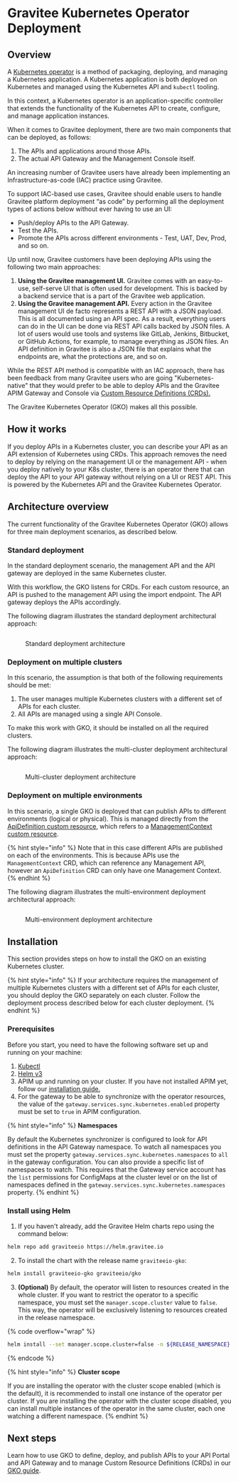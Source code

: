 # Gravitee Kubernetes Operator Deployment

## Overview

A [Kubernetes operator](https://kubernetes.io/docs/concepts/extend-kubernetes/operator/) is a method of packaging, deploying, and managing a Kubernetes application. A Kubernetes application is both deployed on Kubernetes and managed using the Kubernetes API and `kubectl` tooling.

In this context, a Kubernetes operator is an application-specific controller that extends the functionality of the Kubernetes API to create, configure, and manage application instances.

When it comes to Gravitee deployment, there are two main components that can be deployed, as follows:

1. The APIs and applications around those APIs.
2. The actual API Gateway and the Management Console itself.

An increasing number of Gravitee users have already been implementing an Infrastructure-as-code (IAC) practice using Gravitee.

To support IAC-based use cases, Gravitee should enable users to handle Gravitee platform deployment “as code” by performing all the deployment types of actions below without ever having to use an UI:

* Push/deploy APIs to the API Gateway.
* Test the APIs.
* Promote the APIs across different environments - Test, UAT, Dev, Prod, and so on.

Up until now, Gravitee customers have been deploying APIs using the following two main approaches:

1. **Using the Gravitee management UI.** Gravitee comes with an easy-to-use, self-serve UI that is often used for development. This is backed by a backend service that is a part of the Gravitee web application.
2. **Using the Gravitee management API.** Every action in the Gravitee management UI de facto represents a REST API with a JSON payload. This is all documented using an API spec. As a result, everything users can do in the UI can be done via REST API calls backed by JSON files. A lot of users would use tools and systems like GitLab, Jenkins, Bitbucket, or GitHub Actions, for example, to manage everything as JSON files. An API definition in Gravitee is also a JSON file that explains what the endpoints are, what the protections are, and so on.

While the REST API method is compatible with an IAC approach, there has been feedback from many Gravitee users who are going "Kubernetes-native" that they would prefer to be able to deploy APIs and the Gravitee APIM Gateway and Console via [Custom Resource Definitions (CRDs).](../../../guides/gravitee-kubernetes-operator/page-1.md)

The Gravitee Kubernetes Operator (GKO) makes all this possible.

## How it works

If you deploy APIs in a Kubernetes cluster, you can describe your API as an API extension of Kubernetes using CRDs. This approach removes the need to deploy by relying on the management UI or the management API - when you deploy natively to your K8s cluster, there is an operator there that can deploy the API to your API gateway without relying on a UI or REST API. This is powered by the Kubernetes API and the Gravitee Kubernetes Operator.

## Architecture overview

The current functionality of the Gravitee Kubernetes Operator (GKO) allows for three main deployment scenarios, as described below.

### Standard deployment

In the standard deployment scenario, the management API and the API gateway are deployed in the same Kubernetes cluster.

With this workflow, the GKO listens for CRDs. For each custom resource, an API is pushed to the management API using the import endpoint. The API gateway deploys the APIs accordingly.

The following diagram illustrates the standard deployment architectural approach:

<figure><img src="https://docs.gravitee.io/images/apim/3.x/kubernetes/gko-architecture-1-standard.png" alt=""><figcaption><p>Standard deployment architecture</p></figcaption></figure>

### Deployment on multiple clusters

In this scenario, the assumption is that both of the following requirements should be met:

1. The user manages multiple Kubernetes clusters with a different set of APIs for each cluster.
2. All APIs are managed using a single API Console.

To make this work with GKO, it should be installed on all the required clusters.

The following diagram illustrates the multi-cluster deployment architectural approach:

<figure><img src="https://docs.gravitee.io/images/apim/3.x/kubernetes/gko-architecture-2-multi-cluster.png" alt=""><figcaption><p>Multi-cluster deployment architecture</p></figcaption></figure>

### Deployment on multiple environments

In this scenario, a single GKO is deployed that can publish APIs to different environments (logical or physical). This is managed directly from the [ApiDefinition custom resource](../../../guides/gravitee-kubernetes-operator/custom-resource-definitions/apidefinition-crd.md), which refers to a [ManagementContext custom resource](../../../guides/gravitee-kubernetes-operator/custom-resource-definitions/managementcontext-resource.md).

{% hint style="info" %}
Note that in this case different APIs are published on each of the environments. This is because APIs use the `ManagementContext` CRD, which can reference any Management API, however an `ApiDefinition` CRD can only have one Management Context.
{% endhint %}

The following diagram illustrates the multi-environment deployment architectural approach:

<figure><img src="https://docs.gravitee.io/images/apim/3.x/kubernetes/gko-architecture-3-multi-env.png" alt=""><figcaption><p>Multi-environment deployment architecture</p></figcaption></figure>

## Installation

This section provides steps on how to install the GKO on an existing Kubernetes cluster.

{% hint style="info" %}
If your architecture requires the management of multiple Kubernetes clusters with a different set of APIs for each cluster, you should deploy the GKO separately on each cluster. Follow the deployment process described below for each cluster deployment.
{% endhint %}

### Prerequisites

Before you start, you need to have the following software set up and running on your machine:

1. [Kubectl](https://kubernetes.io/docs/tasks/tools/#kubectl)
2. [Helm v3](https://helm.sh/docs/intro/install/)
3. APIM up and running on your cluster. If you have not installed APIM yet, follow our [installation guide.](./)
4. For the gateway to be able to synchronize with the operator resources, the value of the `gateway.services.sync.kubernetes.enabled` property must be set to `true` in APIM configuration.

{% hint style="info" %}
**Namespaces**

By default the Kubernetes synchronizer is configured to look for API definitions in the API Gateway namespace. To watch all namespaces you must set the property `gateway.services.sync.kubernetes.namespaces` to `all` in the gateway configuration. You can also provide a specific list of namespaces to watch. This requires that the Gateway service account has the `list` permissions for ConfigMaps at the cluster level or on the list of namespaces defined in the `gateway.services.sync.kubernetes.namespaces` property.
{% endhint %}

### Install using Helm

1. If you haven't already, add the Gravitee Helm charts repo using the command below:

```sh
helm repo add graviteeio https://helm.gravitee.io
```

2. To install the chart with the release name `graviteeio-gko`:

```sh
helm install graviteeio-gko graviteeio/gko
```

3. **(Optional)** By default, the operator will listen to resources created in the whole cluster. If you want to restrict the operator to a specific namespace, you must set the `manager.scope.cluster` value to `false`. This way, the operator will be exclusively listening to resources created in the release namespace.

{% code overflow="wrap" %}
```sh
helm install --set manager.scope.cluster=false -n ${RELEASE_NAMESPACE} graviteeio-gko graviteeio/gko
```
{% endcode %}

{% hint style="info" %}
**Cluster scope**

If you are installing the operator with the cluster scope enabled (which is the default), it is recommended to install one instance of the operator per cluster. If you are installing the operator with the cluster scope disabled, you can install multiple instances of the operator in the same cluster, each one watching a different namespace.
{% endhint %}

## Next steps

Learn how to use GKO to define, deploy, and publish APIs to your API Portal and API Gateway and to manage Custom Resource Definitions (CRDs) in our [GKO guide](../../../guides/gravitee-kubernetes-operator.md).
